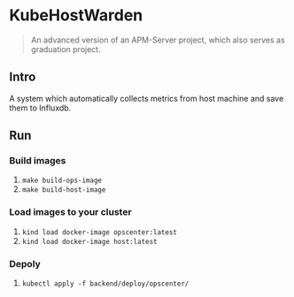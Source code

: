 # KubeHostWarden

> An advanced version of an APM-Server project, which also serves as graduation project.

## Intro
A system which automatically collects metrics from host machine and save them to Influxdb.

## Run
### Build images
1. ```make build-ops-image```
2. ```make build-host-image```

### Load images to your cluster
1. ```kind load docker-image opscenter:latest```
2. ```kind load docker-image host:latest```

### Depoly
1. ```kubectl apply -f backend/deploy/opscenter/```